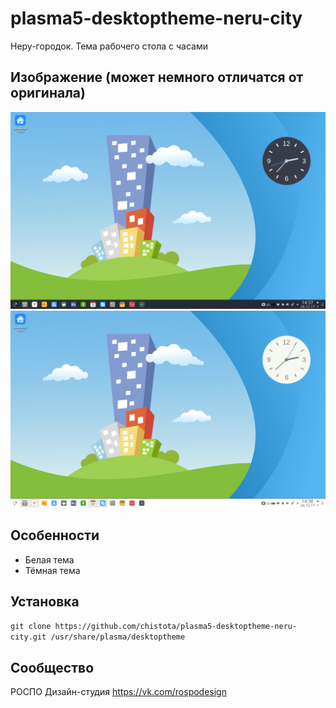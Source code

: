 plasma5-desktoptheme-neru-city
==============================

Неру-городок. Тема рабочего стола с часами

## Изображение (может немного отличатся от оригинала)

![Screenshot](screenshot.png)
![Screenshot](screenshot2.png)
## Особенности

* Белая тема
* Тёмная тема

## Установка

`git clone https://github.com/chistota/plasma5-desktoptheme-neru-city.git /usr/share/plasma/desktoptheme
`

## Сообщество
РОСПО Дизайн-студия
https://vk.com/rospodesign
